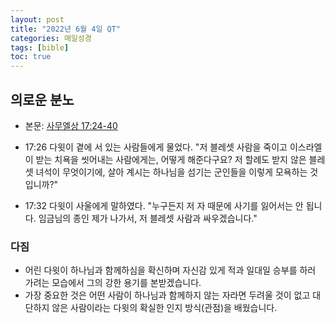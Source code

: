 ```yaml
---
layout: post
title: "2022년 6월 4일 QT"
categories: 매일성경
tags: [bible]
toc: true
---
```


## 의로운 분노
- 본문: [사무엘상 17:24-40](https://www.bskorea.or.kr/bible/korbibReadpage.php?version=SAENEW&book=1sa&chap=17&sec=24&cVersion=&fontSize=15px&fontWeight=normal#focus)

- 17:26 다윗이 곁에 서 있는 사람들에게 물었다. "저 블레셋 사람을 죽이고 이스라엘이 받는 치욕을 씻어내는 사람에게는, 어떻게 해준다구요? 저 할례도 받지 않은 블레셋 녀석이 무엇이기에, 살아 계시는 하나님을 섬기는 군인들을 이렇게 모욕하는 것입니까?"
- 17:32 다윗이 사울에게 말하였다. "누구든지 저 자 때문에 사기를 잃어서는 안 됩니다. 임금님의 종인 제가 나가서, 저 블레셋 사람과 싸우겠습니다."

### 다짐
- 어린 다윗이 하나님과 함께하심을 확신하며 자신감 있게 적과 일대일 승부를 하러 가려는 모습에서 그의 강한 용기를 본받겠습니다.
- 가장 중요한 것은 어떤 사람이 하나님과 함께하지 않는 자라면 두려울 것이 없고 대단하지 않은 사람이라는 다윗의 확실한 인지 방식(관점)을 배웠습니다.
